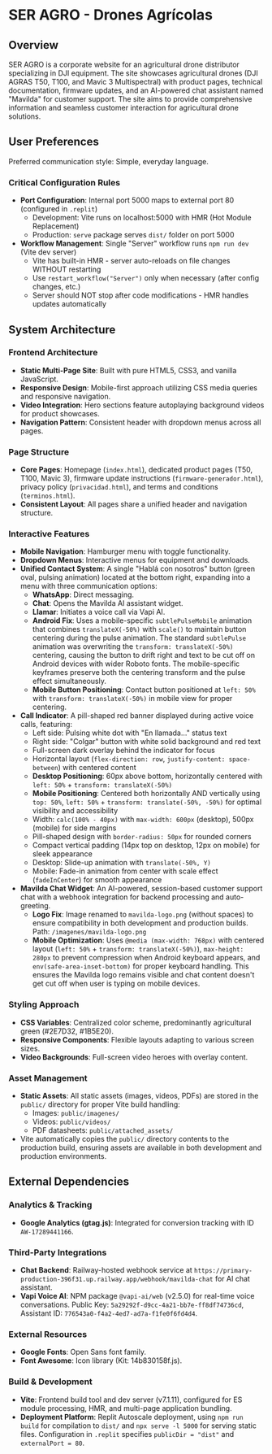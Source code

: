 # SER AGRO - Drones Agrícolas

## Overview

SER AGRO is a corporate website for an agricultural drone distributor specializing in DJI equipment. The site showcases agricultural drones (DJI AGRAS T50, T100, and Mavic 3 Multispectral) with product pages, technical documentation, firmware updates, and an AI-powered chat assistant named "Mavilda" for customer support. The site aims to provide comprehensive information and seamless customer interaction for agricultural drone solutions.

## User Preferences

Preferred communication style: Simple, everyday language.

### Critical Configuration Rules
- **Port Configuration**: Internal port 5000 maps to external port 80 (configured in `.replit`)
  - Development: Vite runs on localhost:5000 with HMR (Hot Module Replacement)
  - Production: `serve` package serves `dist/` folder on port 5000
- **Workflow Management**: Single "Server" workflow runs `npm run dev` (Vite dev server)
  - Vite has built-in HMR - server auto-reloads on file changes WITHOUT restarting
  - Use `restart_workflow("Server")` only when necessary (after config changes, etc.)
  - Server should NOT stop after code modifications - HMR handles updates automatically

## System Architecture

### Frontend Architecture
- **Static Multi-Page Site**: Built with pure HTML5, CSS3, and vanilla JavaScript.
- **Responsive Design**: Mobile-first approach utilizing CSS media queries and responsive navigation.
- **Video Integration**: Hero sections feature autoplaying background videos for product showcases.
- **Navigation Pattern**: Consistent header with dropdown menus across all pages.

### Page Structure
- **Core Pages**: Homepage (`index.html`), dedicated product pages (T50, T100, Mavic 3), firmware update instructions (`firmware-generador.html`), privacy policy (`privacidad.html`), and terms and conditions (`terminos.html`).
- **Consistent Layout**: All pages share a unified header and navigation structure.

### Interactive Features
- **Mobile Navigation**: Hamburger menu with toggle functionality.
- **Dropdown Menus**: Interactive menus for equipment and downloads.
- **Unified Contact System**: A single "Hablá con nosotros" button (green oval, pulsing animation) located at the bottom right, expanding into a menu with three communication options:
    - **WhatsApp**: Direct messaging.
    - **Chat**: Opens the Mavilda AI assistant widget.
    - **Llamar**: Initiates a voice call via Vapi AI.
    - **Android Fix**: Uses a mobile-specific `subtlePulseMobile` animation that combines `translateX(-50%)` with `scale()` to maintain button centering during the pulse animation. The standard `subtlePulse` animation was overwriting the `transform: translateX(-50%)` centering, causing the button to drift right and text to be cut off on Android devices with wider Roboto fonts. The mobile-specific keyframes preserve both the centering transform and the pulse effect simultaneously.
    - **Mobile Button Positioning**: Contact button positioned at `left: 50%` with `transform: translateX(-50%)` in mobile view for proper centering.
- **Call Indicator**: A pill-shaped red banner displayed during active voice calls, featuring:
    - Left side: Pulsing white dot with "En llamada..." status text
    - Right side: "Colgar" button with white solid background and red text
    - Full-screen dark overlay behind the indicator for focus
    - Horizontal layout (`flex-direction: row`, `justify-content: space-between`) with centered content
    - **Desktop Positioning**: 60px above bottom, horizontally centered with `left: 50%` + `transform: translateX(-50%)`
    - **Mobile Positioning**: Centered both horizontally AND vertically using `top: 50%`, `left: 50%` + `transform: translate(-50%, -50%)` for optimal visibility and accessibility
    - Width: `calc(100% - 40px)` with `max-width: 600px` (desktop), 500px (mobile) for side margins
    - Pill-shaped design with `border-radius: 50px` for rounded corners
    - Compact vertical padding (14px top on desktop, 12px on mobile) for sleek appearance
    - Desktop: Slide-up animation with `translate(-50%, Y)`
    - Mobile: Fade-in animation from center with scale effect (`fadeInCenter`) for smooth appearance
- **Mavilda Chat Widget**: An AI-powered, session-based customer support chat with a webhook integration for backend processing and auto-greeting.
    - **Logo Fix**: Image renamed to `mavilda-logo.png` (without spaces) to ensure compatibility in both development and production builds. Path: `/imagenes/mavilda-logo.png`
    - **Mobile Optimization**: Uses `@media (max-width: 768px)` with centered layout (`left: 50%` + `transform: translateX(-50%)`), `max-height: 280px` to prevent compression when Android keyboard appears, and `env(safe-area-inset-bottom)` for proper keyboard handling. This ensures the Mavilda logo remains visible and chat content doesn't get cut off when user is typing on mobile devices.

### Styling Approach
- **CSS Variables**: Centralized color scheme, predominantly agricultural green (#2E7D32, #1B5E20).
- **Responsive Components**: Flexible layouts adapting to various screen sizes.
- **Video Backgrounds**: Full-screen video heroes with overlay content.

### Asset Management
- **Static Assets**: All static assets (images, videos, PDFs) are stored in the `public/` directory for proper Vite build handling:
  - Images: `public/imagenes/`
  - Videos: `public/videos/`
  - PDF datasheets: `public/attached_assets/`
- Vite automatically copies the `public/` directory contents to the production build, ensuring assets are available in both development and production environments.

## External Dependencies

### Analytics & Tracking
- **Google Analytics (gtag.js)**: Integrated for conversion tracking with ID `AW-17289441166`.

### Third-Party Integrations
- **Chat Backend**: Railway-hosted webhook service at `https://primary-production-396f31.up.railway.app/webhook/mavilda-chat` for AI chat assistant.
- **Vapi Voice AI**: NPM package `@vapi-ai/web` (v2.5.0) for real-time voice conversations. Public Key: `5a29292f-d9cc-4a21-bb7e-ff8df74736cd`, Assistant ID: `776543a0-f4a2-4ed7-ad7a-f1fe0f6fd4d4`.

### External Resources
- **Google Fonts**: Open Sans font family.
- **Font Awesome**: Icon library (Kit: 14b830158f.js).

### Build & Development
- **Vite**: Frontend build tool and dev server (v7.1.11), configured for ES module processing, HMR, and multi-page application bundling.
- **Deployment Platform**: Replit Autoscale deployment, using `npm run build` for compilation to `dist/` and `npx serve -l 5000` for serving static files. Configuration in `.replit` specifies `publicDir = "dist"` and `externalPort = 80`.
